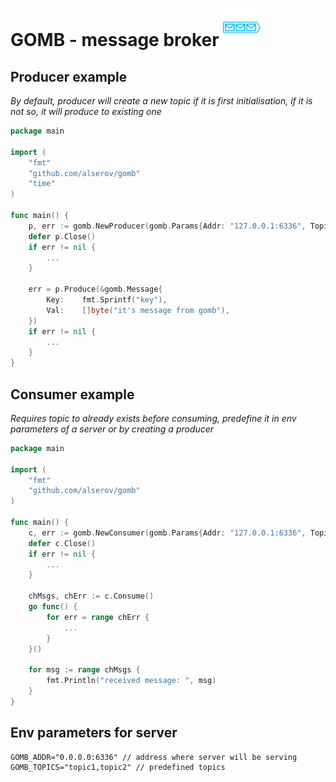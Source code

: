 # GOMB - message broker <img src="./gombsvg.svg" alt="drawing" style="width:60px;"/>

## Producer example

*By default, producer will create a new topic if it is first initialisation, if it is not so, it will produce to existing one*

```go
package main

import (
	"fmt"
	"github.com/alserov/gomb"
	"time"
)

func main() {
	p, err := gomb.NewProducer(gomb.Params{Addr: "127.0.0.1:6336", Topic: "topic1", ID: "1"})
	defer p.Close()
	if err != nil {
		...
	}

	err = p.Produce(&gomb.Message{
		Key:    fmt.Sprintf("key"),
		Val:    []byte("it's message from gomb"),
	})
	if err != nil {
		...
    }
}

```


## Consumer example

*Requires topic to already exists before consuming, predefine it in env parameters of a server or by creating a producer*

```go
package main

import (
	"fmt"
	"github.com/alserov/gomb"
)

func main() {
	c, err := gomb.NewConsumer(gomb.Params{Addr: "127.0.0.1:6336", Topic: "topic1"})
	defer c.Close()
	if err != nil {
		...
	}

	chMsgs, chErr := c.Consume()
	go func() {
		for err = range chErr {
			...
		}
	}()

	for msg := range chMsgs {
		fmt.Println("received message: ", msg)
	}
}

```


## Env parameters for server

```dotenv
GOMB_ADDR="0.0.0.0:6336" // address where server will be serving
GOMB_TOPICS="topic1,topic2" // predefined topics
```

